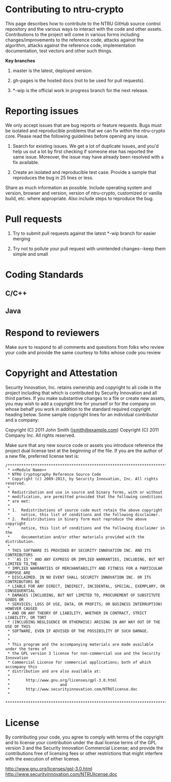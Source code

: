 Contributing to ntru-crypto
============================
This page describes how to contribute to the NTRU GitHub source control repository and the various ways to interact with the code and other assets.  Contributions to the project will come in various forms including changes/improvements to the reference code, attacks against the algorithm, attacks against the reference code, implementation documentation, test vectors and other such things.    

**Key branches**
1.	master is the latest, deployed version.

2.	gh-pages is the hosted docs (not to be used for pull requests).

3.	*-wip is the official work in progress branch for the next release.

Reporting issues
================
We only accept issues that are bug reports or feature requests. Bugs must be isolated and reproducible problems that we can fix within the ntru-crypto core. Please read the following guidelines before opening any issue.

1.	Search for existing issues. We get a lot of duplicate issues, and you'd help us out a lot by first checking if someone else has reported the same issue. Moreover, the issue may have already been resolved with a fix available.

2.	Create an isolated and reproducible test case. Provide a sample that reproduces the bug in 25 lines or less.

Share as much information as possible. Include operating system and version, browser and version, version of ntru-crypto, customized or vanilla build, etc. where appropriate. Also include steps to reproduce the bug.

Pull requests
=============
1.	Try to submit pull requests against the latest *-wip branch for easier merging

2.	Try not to pollute your pull request with unintended changes--keep them simple and small

Coding Standards
================
C/C++
-----

Java
----

Respond to reviewers
====================
Make sure to respond to all comments and questions from folks who review your code and provide the same courtesy to folks whose code you review 

Copyright and Attestation
===========
Security Innovation, Inc. retains ownership and copyright to all code in the project including that which is contributed by Security Innovation and all third parties. If you make substantive changes to a file or create new assets, you may wish to add a copyright line for yourself or for the company on whose behalf you work in addition to the standard required copyright heading below. Some sample copyright lines for an individual contributor and a company:

Copyright (C) 2011 John Smith (jsmith@example.com)
Copyright (C) 2011 Company Inc. All rights reserved.

Make sure that any new source code or assets you introduce reference the project dual license text at the beginning of the file. If you are the author of a new file, preferred license text is:

    /*******************************************************************************
     * <<Module Name>>
     * NTRU Cryptography Reference Source Code
     * Copyright (c) 2009-2013, by Security Innovation, Inc. All rights reserved. 
     *
     * Redistribution and use in source and binary forms, with or without
	 * modification, are permitted provided that the following conditions
	 * are met:
	 *
	 * 1.  Redistributions of source code must retain the above copyright
	 *     notice, this list of conditions and the following disclaimer.
	 * 2.  Redistributions in binary form must reproduce the above copyright
	 *     notice, this list of conditions and the following disclaimer in the
	 *     documentation and/or other materials provided with the distribution.
	 *	
	 * THIS SOFTWARE IS PROVIDED BY SECURITY INNOVATION INC. AND ITS CONTRIBUTORS 
	 * ``AS IS'' AND ANY EXPRESS OR IMPLIED WARRANTIES, INCLUDING, BUT NOT LIMITED TO,THE 
	 * IMPLIED WARRANTIES OF MERCHANTABILITY AND FITNESS FOR A PARTICULAR PURPOSE ARE
	 * DISCLAIMED. IN NO EVENT SHALL SECURITY INNOVATION INC. OR ITS CONTRIBUTORS BE 
	 * LIABLE FOR ANY DIRECT, INDIRECT, INCIDENTAL, SPECIAL, EXEMPLARY, OR CONSEQUENTIAL 
	 * DAMAGES (INCLUDING, BUT NOT LIMITED TO, PROCUREMENT OF SUBSTITUTE GOODS OR 
	 * SERVICES; LOSS OF USE, DATA, OR PROFITS; OR BUSINESS INTERRUPTION) HOWEVER CAUSED 
	 * AND ON ANY THEORY OF LIABILITY, WHETHER IN CONTRACT, STRICT LIABILITY, OR TORT
	 * (INCLUDING NEGLIGENCE OR OTHERWISE) ARISING IN ANY WAY OUT OF THE USE OF THIS
	 * SOFTWARE, EVEN IF ADVISED OF THE POSSIBILITY OF SUCH DAMAGE.
	 *
	 *
	 * This program and the accompanying materials are made available under the terms of   
	 * the GPL version 3 license for non-commercial use and the Security Innovation 
	 * Commercial License for commercial applications; both of which accompany this 
	 * distribution and are also available at:
	 *
	 *		 http://www.gnu.org/licenses/gpl-3.0.html   
	 * 						and 
	 *		 http://www.securityinnovation.com/NTRUlicense.doc 
	 *
	 *******************************************************************************/
	 

License
=======
By contributing your code, you agree to comply with terms of the copyright and to license your contribution under the dual license terms of the GPL version 3 and the Security Innovation Commercial License; and provide the contributions free of licensing fees or other restrictions that might interfere with the execution of either license.

http://www.gnu.org/licenses/gpl-3.0.html   
http://www.securityinnovation.com/NTRUlicense.doc 

  
	

  


